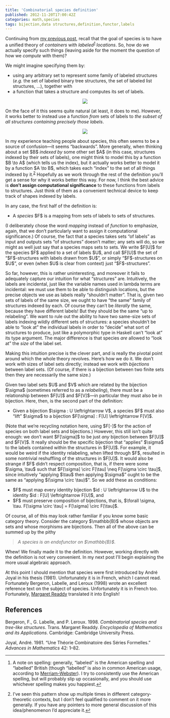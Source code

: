 ```yaml
---
title: 'Combinatorial species definition'
published: 2012-11-20T17:00:42Z
categories: math,species
tags: bijection,data structures,definition,functor,labels
---
```


<p><!-- -*- compile-command: "BlogLiteratelyD 03-defn.markdown &gt; 03-defn.html" -*- --> Continuing from <a href="http://byorgey.wordpress.com/2012/10/27/decomposing-data-structures/">my previous post</a>, recall that the goal of species is to have a unified theory of <em>containers</em> with <em>labeled<sup><a href="#fn1" class="footnoteRef" id="fnref1">1</a></sup> locations</em>. So, how do we actually specify such things (leaving aside for the moment the question of how we <em>compute</em> with them)?</p>
<p>We might imagine specifying them by:</p>
<ul>
<li>using any arbitrary set to represent some family of labeled structures (<em>e.g.</em> the set of labeled binary tree structures, the set of labeled list structures, …), together with</li>
<li>a function that takes a structure and computes its set of labels.</li>
</ul>
<div style="text-align:center;">
<div class="figure">
<img src="http://byorgey.files.wordpress.com/2012/11/bf68c3f079dd47e1fdff8761e7f4c910.png" /><p class="caption"></p>
</div>
</div>
<p>On the face of it this seems quite natural (at least, it does to me). However, it works better to instead use a function <em>from</em> sets of labels to <em>the subset of all structures containing precisely those labels</em>.</p>
<div style="text-align:center;">
<div class="figure">
<img src="http://byorgey.files.wordpress.com/2012/11/dcc9ae3b9e3b449bdb46970bd943ea66.png" /><p class="caption"></p>
</div>
</div>
<p>In my experience teaching people about species, this often seems to be a source of confusion—it seems “backwards”. More generally, when thinking about a set $B$ <em>indexed by</em> some other set $A$ (in this case, structures indexed by their sets of labels), one might think to model this by a function $B \to A$ (which tells us the index), but it actually works better to model it by a function $A \to B$, which takes each “index” to the set of all things indexed by it.<sup><a href="#fn2" class="footnoteRef" id="fnref2">2</a></sup> Hopefully as we work through the rest of the definition you’ll get a sense for why it works better this way. For now, I think the best advice is <strong>don’t assign computational significance</strong> to these functions from labels to structures. Just think of them as a convenient technical device to keep track of shapes indexed by labels.</p>
<p>In any case, the first half of the definition is:</p>
<ul>
<li>A <em>species</em> $F$ is a mapping from sets of labels to sets of structures.</li>
</ul>
<p>(I deliberately chose the word <em>mapping</em> instead of <em>function</em> to emphasize, again, that we don’t particularly want to assign it computational significance.) Of course, the fact that a species takes sets “of labels” as input and outputs sets “of structures” doesn’t matter; any sets will do, so we might as well just say that a species maps sets to sets. We write $F[U]$ for the species $F$ applied to a set of labels $U$, and call $F[U]$ the set of “$F$-structures with labels drawn from $U$”, or simply “$F$-structures on $U$”, or even (when $U$ is clear from context) just “$F$-structures”.</p>
<p>So far, however, this is rather uninteresting, and moreover it fails to adequately capture our intuition for what “structures” are. Intuitively, the labels are incidental, just like the variable names used in lambda terms are incidental: we must use them to be able to distinguish locations, but the precise objects we use as labels really “shouldn’t matter”. That is, given two sets of labels of the same size, we ought to have “the same” family of structures indexed by each. Of course they can’t be <em>literally</em> the same, because they have different labels! But they should be the same “up to relabeling”. We want to rule out the ability to have two same-size sets of labels indexing wildly different sets of structures: a species shouldn’t be able to “look at” the individual labels in order to “decide” what sort of structures to produce, just like a polymorphic type in Haskell can’t “look at” its type argument. The major difference is that species <em>are</em> allowed to “look at” the <em>size</em> of the label set.</p>
<p>Making this intuition precise is the clever part, and is really the pivotal point around which the whole theory revolves. Here’s how we do it. We don’t work with sizes of label sets directly; instead we work with <em>bijections</em> between label sets. (Of course, if there is a bijection between two finite sets then they are necessarily the same size.)</p>
<p>Given two label sets $U$ and $V$ which are related by the bijection $\sigma$ (sometimes referred to as a <em>relabeling</em>), there must be a relationship between $F[U]$ and $F[V]$—in particular they must also be in bijection. Here, then, is the second part of the definition:</p>
<ul>
<li>Given a bijection $\sigma : U \leftrightarrow V$, a species $F$ must also “lift” $\sigma$ to a bijection $F[\sigma] : F[U] \leftrightarrow F[V]$.</li>
</ul>
<p>(Note that we’re recycling notation here, using $F[-]$ for the action of species on both label sets and bijections.) However, this still isn’t quite enough: we don’t want $F[\sigma]$ to be just <em>any</em> bijection between $F[U]$ and $F[V]$. It really should be the specific bijection that “applies” $\sigma$ to the labels contained within the structures in $F[U]$. For example, it would be weird if the identity relabeling, when lifted through $F$, resulted in some nontrivial reshuffling of the structures in $F[U]$. It would also be strange if $F$ didn’t respect composition, that is, if there were some $\sigma, \tau$ such that $F[\sigma] \circ F[\tau] \neq F[\sigma \circ \tau]$, since intuitively “applying $\tau$ then applying $\sigma$” ought to be the same as “applying $(\sigma \circ \tau)$”. So we add these as conditions:</p>
<ul>
<li>$F$ must map every identity bijection $id : U \leftrightarrow U$ to the identity $id : F[U] \leftrightarrow F[U]$, and</li>
<li>$F$ must preserve composition of bijections, that is, $\forall \sigma, \tau. F[\sigma \circ \tau] = F[\sigma] \circ F[\tau]$.</li>
</ul>
<p>Of course, all of this may look rather familiar if you know some basic category theory. Consider the category $\mathbb{B}$ whose objects are sets and whose morphisms are bijections. Then all of the above can be summed up by the pithy</p>

<blockquote>
<em>A species is an endofunctor on $\mathbb{B}$.</em>
</blockquote>

<p>Whew! We finally made it to the definition. However, working directly with the definition is not very convenient. In my next post I’ll begin explaining the more usual algebraic approach.</p>
<p>At this point I should mention that species were first introduced by André Joyal in his thesis (1981). Unfortunately it is in French, which I cannot read. Fortunately Bergeron, Labelle, and Leroux (1998) wrote an excellent reference text on the subject of species. Unfortunately it is in French too. Fortunately, <a href="http://www.ms.uky.edu/~readdy/">Margaret Readdy</a> translated it into English!</p>
<h2 id="references">References</h2>
<p>Bergeron, F., G. Labelle, and P. Leroux. 1998. <em>Combinatorial species and tree-like structures</em>. Trans. Margaret Readdy. <em>Encyclopedia of Mathematics and its Applications</em>. Cambridge: Cambridge University Press.</p>
<p>Joyal, André. 1981. “Une Théorie Combinatoire des Séries Formelles.” <em>Advances in Mathematics</em> 42: 1–82.</p>
<div class="footnotes">
<hr />
<ol>
<li id="fn1"><p>A note on spelling: generally, “labeled” is the American spelling and “labelled” British (though “labelled” is also in common American usage, according to <a href="http://www.merriam-webster.com/dictionary/labeled">Merriam-Webster</a>). I try to consistently use the American spelling, but will probably slip up occasionally, and you should use whichever spelling makes you happiest.<a href="#fnref1">↩</a></p></li>
<li id="fn2"><p>I’ve seen this pattern show up multiple times in different category-theoretic contexts, but I don’t feel qualified to comment on it more generally. If you have any pointers to more general discussion of this idea/phenomenon I’d appreciate it.<a href="#fnref2">↩</a></p></li>
</ol>
</div>


